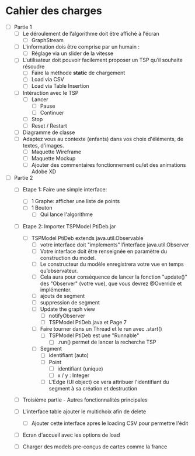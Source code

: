# Cahier des charges

- [ ] Partie 1
  - [ ] Le déroulement de l’algorithme doit être affiché à l'écran
    - [ ] GraphStream
  - [ ] L'information dois être comprise par un humain :
    - [ ] Réglage via un slider de la vitesse
  - [ ] L'utilisateur doit pouvoir facilement proposer un TSP qu’il souhaite résoudre
    - [ ] Faire la méthode **static** de chargement
    - [ ] Load via CSV
    - [ ] Load via Table Insertion
  - [ ] Intéraction avec le TSP
    - [ ] Lancer
      - [ ] Pause
      - [ ] Continuer
    - [ ] Stop
    - [ ] Reset / Restart
  - [ ] Diagramme de classe
  - [ ] Adaptez vous au contexte (enfants) dans vos choix d'éléments, de textes, d'images.
    - [ ] Maquette Wireframe
    - [ ] Maquette Mockup
    - [ ] Ajouter des commentaires fonctionnement ou/et des animations Adobe XD
- [ ] Partie 2
  - [ ] Etape 1: Faire une simple interface:
    - [ ] 1 Graphe: afficher une liste de points
    - [ ] 1 Bouton
      - [ ] Qui lance l'algorithme
  - [ ] Etape 2: Importer TSPModel PtiDeb.jar
    - [ ] TSPModel PtiDeb extends java.util.Observable
      - [ ] votre interface doit "implements" l’interface java.util.Observer
      - [ ] Votre interface doit être renseignée en paramètre du construction du model.
      - [ ] Le constructeur du modèle enregistrera votre vue en temps qu’observateur.
      - [ ]  Cela aura pour conséquence de lancer la fonction "update()" des "Observer" (votre vue), que vous devrez @Override et implémenter.
        - [ ] ajouts de segment
        - [ ] suppression de segment
        - [ ] Update the graph view
          - [ ] notifyObserver
          - [ ] TSPModel PtiDeb.java et Page 7
      - [ ] Faire tourner dans un Thread et le run avec .start()
        - [ ] TSPModel PtiDeb est une "Runnable"
          - [ ] .run() permet de lancer la recherche TSP
      - [ ] Segment
        - [ ] identifiant (auto)
        - [ ] Point
          - [ ] identifiant (unique)
          - [ ] x / y : Integer
        - [ ] L'Edge (UI object) ce vera attribuer l'identifiant du segment à sa création et destruction
  - [ ] Troisième partie - Autres fonctionnalités principales



  - [ ] L'interface table ajouter le multichoix afin de delete
    - [ ] Ajouter cette interface apres le loading CSV pour permettre l'édit
  - [ ] Ecran d'accueil avec les options de load
  - [ ] Charger des models pre-conçus de cartes comme la france
